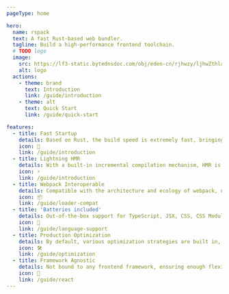 ```yaml
---
pageType: home

hero:
  name: rspack
  text: A fast Rust-based web bundler.
  tagline: Build a high-performance frontend toolchain.
  # TODO logo
  image:
    src: https://lf3-static.bytednsdoc.com/obj/eden-cn/rjhwzy/ljhwZthlaukjlkulzlp/logo.png
    alt: logo
  actions:
    - theme: brand
      text: Introduction
      link: /guide/introduction
    - theme: alt
      text: Quick Start
      link: /guide/quick-start

features:
  - title: Fast Startup
    details: Based on Rust, the build speed is extremely fast, bringing you the ultimate development experience.
    icon: 🚀
    link: /guide/introduction
  - title: Lightning HMR
    details: With a built-in incremental compilation mechanism, HMR is extremely fast and fully capable of developing large-scale projects.
    icon: ⚡
    link: /guide/introduction
  - title: Webpack Interoperable
    details: Compatible with the architecture and ecology of webpack, no need to build the ecology from scratch.
    icon: 📦
    link: /guide/loader-compat
  - title: 'Batteries included'
    details: Out-of-the-box support for TypeScript, JSX, CSS, CSS Modules, Sass, and more.
    icon: 🎨
    link: /guide/language-support
  - title: Production Optimization
    details: By default, various optimization strategies are built in, such as Tree Shaking, Minification, etc.
    icon: 🛠️
    link: /guide/optimization
  - title: Framework Agnostic
    details: Not bound to any frontend framework, ensuring enough flexibility.
    icon: 🎯
    link: /guide/react
---
```

